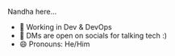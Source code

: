 <!--
![Nandhagopal Ezhilmaran's's GitHub Stats](https://github-readme-stats.vercel.app/api?username=nandhae&show_icons=true&hide_border=true&theme=radical&count_private=true "Nandha's GitHub Stats")

![Most Used Languages](https://github-readme-stats.vercel.app/api/top-langs/?username=nandhae "Most Used Languages")
**nandhae/nandhae** is a ✨ _special_ ✨ repository because its `README.md` (this file) appears on your GitHub profile.

Here are some ideas to get you started:

- 🔭 I’m currently working on ...
- 🌱 I’m currently learning ...
- 👯 I’m looking to collaborate on ...
- 🤔 I’m looking for help with ...
- 💬 Ask me about ...
- 📫 How to reach me: ...
- 😄 Pronouns: ...
- ⚡ Fun fact: ...
-->
Nandha here...

- 🔭 Working in Dev & DevOps
- 💬 DMs are open on socials for talking tech :)
- 😄 Pronouns: He/Him

